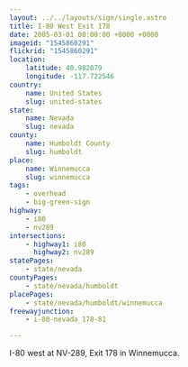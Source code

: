 ```yaml
---
layout: ../../layouts/sign/single.astro
title: I-80 West Exit 178
date: 2005-03-01 00:00:00 +0000 +0000
imageid: "1545860291"
flickrid: "1545860291"
location:
    latitude: 40.982079
    longitude: -117.722546
country:
    name: United States
    slug: united-states
state:
    name: Nevada
    slug: nevada
county:
    name: Humboldt County
    slug: humboldt
place:
    name: Winnemucca
    slug: winnemucca
tags:
    - overhead
    - big-green-sign
highway:
    - i80
    - nv289
intersections:
    - highway1: i80
      highway2: nv289
statePages:
    - state/nevada
countyPages:
    - state/nevada/humboldt
placePages:
    - state/nevada/humboldt/winnemucca
freewayjunction:
    - i-80-nevada_178-81

---
```

I-80 west at NV-289, Exit 178 in Winnemucca.